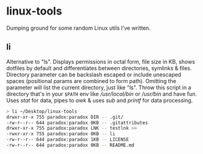 # linux-tools

Dumping ground for some random Linux utils I've written.

## li

Alternative to "ls". Displays permissions in octal form, file size in KB, shows dotfiles by default and differentiates between directories, symlinks & files. Directory parameter can be backslash escaped or include unescaped spaces (positional params are combined to form path). Omitting the parameter will list the current directory, just like "ls". Throw this script in a directory that's in your `$PATH` env like _/usr/local/bin_ or _/usr/bin_ and have fun. Uses _stat_ for data, pipes to _awk_ & uses _sub_ and _printf_ for data processing.

```bash
> li ~/Desktop/linux-tools
drwxr-xr-x 755 paradox:paradox DIR -- .git/
-rw-r--r-- 644 paradox:paradox 0KB -- .gitattributes
drwxr-xr-x 755 paradox:paradox LNK -- testlnk >>
-rwxr-xr-x 755 paradox:paradox 0KB -- li
-rw-r--r-- 644 paradox:paradox 1KB -- LICENSE
-rw-r--r-- 644 paradox:paradox 0KB -- README.md
```
